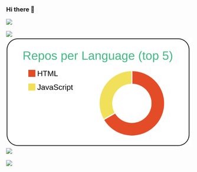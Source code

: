 ### Hi there 👋

[![](https://raw.githubusercontent.com/0k1ta/github-profile-summary-cards-example/master/profile-summary-card-output/default/0-profile-details.svg)](https://github.com/0k1ta/github-profile-summary-cards)


[![](https://raw.githubusercontent.com/0k1ta/0k1ta/master/profile-summary-card-output/vue/0-profile-details.svg)](https://github.com/0k1ta/github-profile-summary-cards)
[![](https://raw.githubusercontent.com/0k1ta/0k1ta/master/profile-summary-card-output/vue/1-repos-per-language.svg)](https://github.com/0k1ta/github-profile-summary-cards)
[![](https://raw.githubusercontent.com/0k1ta/0k1ta/master/profile-summary-card-output/vue/2-most-commit-language.svg)](https://github.com/0k1ta/github-profile-summary-cards)

![](https://komarev.com/ghpvc/?username=0k1ta&color=green)

<!--
**0k1ta/0k1ta** is a ✨ _special_ ✨ repository because its `README.md` (this file) appears on your GitHub profile.

Here are some ideas to get you started:

- 🔭 I’m currently working on ...
- 🌱 I’m currently learning ...
- 👯 I’m looking to collaborate on ...
- 🤔 I’m looking for help with ...
- 💬 Ask me about ...
- 📫 How to reach me: ...
- 😄 Pronouns: ...
- ⚡ Fun fact: ...
-->
